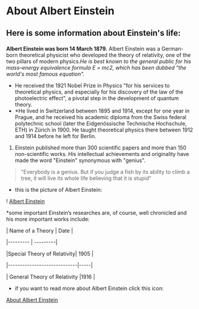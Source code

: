 # About Albert Einstein
## <p>Here is some information about Einstein's life:
**Albert Einstein was born 14 March 1879.** Albert Einstein was a German-born theoretical physicist who developed the theory of relativity, one of the two pillars of modern physics.*He is best known to the general public for his mass–energy equivalence formula E = mc2, which has been dubbed "the world's most famous equation".*</p>
* He received the 1921 Nobel Prize in Physics "for his services to theoretical physics, and especially for his discovery of the law of the photoelectric effect", a pivotal step in the development of quantum theory. 
* *He lived in Switzerland between 1895 and 1914, except for one year in Prague, and he received his academic diploma from the Swiss federal polytechnic school (later the Eidgenössische Technische Hochschule, ETH) in Zürich in 1900. He taught theoretical physics there between 1912 and 1914 before he left for Berlin.
1. Einstein published more than 300 scientific papers and more than 150 non-scientific works. His intellectual achievements and originality have made the word "Einstein" synonymous with "genius".

>"Everybody is a genius. But if you judge a fish by its ability to climb a tree, it will live its whole life believing that it is stupid"
* this is the picture of Albert Einstein:

! [Albert Einstein](https://www.google.com/imgres?imgurl=https%3A%2F%2Fwww.biography.com%2F.image%2Ft_share%2FMTc5ODc5NjY5ODU0NjQzMzIy%2Fgettyimages-3091504.jpg&imgrefurl=https%3A%2F%2Fwww.biography.com%2Fscientist%2Falbert-einstein&tbnid=I1M22o2vaUDwZM&vet=12ahUKEwjN4cKK1Kr5AhXVhHMKHYxZA2IQMygAegUIARDbAQ..i&docid=K9gEJkm3O5Fc2M&w=1200&h=1200&q=albert%20einstein&ved=2ahUKEwjN4cKK1Kr5AhXVhHMKHYxZA2IQMygAegUIARDbAQ)

*some important Einstein’s researches are, of course, well chronicled and his more important works include:

| Name of a Theory |   Date | 

|---------          | ---------|

|Special Theory of Relativity| 1905 |

|-----------------------------|-----|

| General Theory of Relativity |1916 |

* if you want to read more about  Albert Einstein click this icon:

[About Albert Einstein](https://en.wikipedia.org/wiki/Albert_Einstein)





